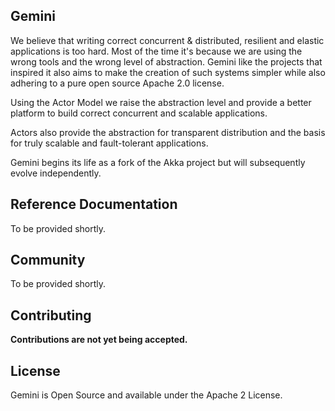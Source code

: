 ## Gemini ##

We believe that writing correct concurrent & distributed, resilient and elastic applications is too hard.
Most of the time it's because we are using the wrong tools and the wrong level of abstraction. Gemini
like the projects that inspired it also aims to make the creation of such systems simpler while also adhering
to a pure open source Apache 2.0 license.


Using the Actor Model we raise the abstraction level and provide a better platform to build correct concurrent and scalable applications. 

Actors also provide the abstraction for transparent distribution and the basis for truly scalable and fault-tolerant applications.

Gemini begins its life as a fork of the Akka project but will subsequently evolve independently.  

Reference Documentation
-----------------------

To be provided shortly.

Community
---------

To be provided shortly.

Contributing
------------
**Contributions are not yet being accepted.**



License
-------

Gemini is Open Source and available under the Apache 2 License.

